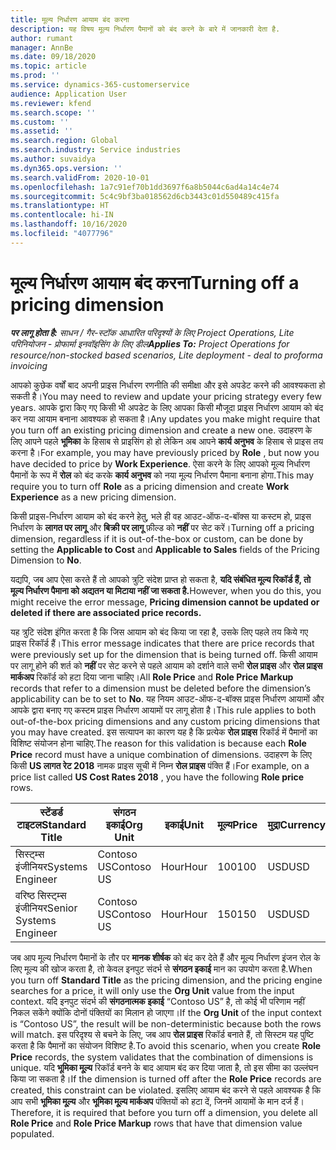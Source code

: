 ```yaml
---
title: मूल्य निर्धारण आयाम बंद करना
description: यह विषय मूल्य निर्धारण पैमानों को बंद करने के बारे में जानकारी देता है.
author: rumant
manager: AnnBe
ms.date: 09/18/2020
ms.topic: article
ms.prod: ''
ms.service: dynamics-365-customerservice
audience: Application User
ms.reviewer: kfend
ms.search.scope: ''
ms.custom: ''
ms.assetid: ''
ms.search.region: Global
ms.search.industry: Service industries
ms.author: suvaidya
ms.dyn365.ops.version: ''
ms.search.validFrom: 2020-10-01
ms.openlocfilehash: 1a7c91ef70b1dd3697f6a8b5044c6ad4a14c4e74
ms.sourcegitcommit: 5c4c9bf3ba018562d6cb3443c01d550489c415fa
ms.translationtype: HT
ms.contentlocale: hi-IN
ms.lasthandoff: 10/16/2020
ms.locfileid: "4077796"
---
```

# <a name="turning-off-a-pricing-dimension"></a><span data-ttu-id="3f913-103">मूल्य निर्धारण आयाम बंद करना</span><span class="sxs-lookup"><span data-stu-id="3f913-103">Turning off a pricing dimension</span></span>

<span data-ttu-id="3f913-104">_**पर लागू होता है:** साधन / गैर-स्टॉक आधारित परिदृश्यों के लिए Project Operations, Lite परिनियोजन - प्रोफार्मा इनवॉइसिंग के लिए डील_</span><span class="sxs-lookup"><span data-stu-id="3f913-104">_**Applies To:** Project Operations for resource/non-stocked based scenarios, Lite deployment - deal to proforma invoicing_</span></span>

<span data-ttu-id="3f913-105">आपको कुछेक वर्षों बाद अपनी प्राइस निर्धारण रणनीति की समीक्षा और इसे अपडेट करने की आवश्यकता हो सकती है।</span><span class="sxs-lookup"><span data-stu-id="3f913-105">You may need to review and update your pricing strategy every few years.</span></span> <span data-ttu-id="3f913-106">आपके द्वारा किए गए किसी भी अपडेट के लिए आपका किसी मौजूदा प्राइस निर्धारण आयाम को बंद कर नया आयाम बनाना आवश्यक हो सकता है।</span><span class="sxs-lookup"><span data-stu-id="3f913-106">Any updates you make might require that you turn off an existing pricing dimension and create a new one.</span></span> <span data-ttu-id="3f913-107">उदाहरण के लिए आपने पहले **भूमिका** के हिसाब से प्राइसिंग हो हो लेकिन अब आपने **कार्य अनुभव** के हिसाब से प्राइस तय करना है।</span><span class="sxs-lookup"><span data-stu-id="3f913-107">For example, you may have previously priced by **Role** , but now you have decided to price by **Work Experience**.</span></span> <span data-ttu-id="3f913-108">ऐसा करने के लिए आपको मूल्य निर्धारण पैमानों के रूप में **रोल** को बंद करके **कार्य अनुभव** को नया मूल्य निर्धारण पैमाना बनाना होगा.</span><span class="sxs-lookup"><span data-stu-id="3f913-108">This may require you to turn off **Role** as a pricing dimension and create **Work Experience** as a new pricing dimension.</span></span> 

<span data-ttu-id="3f913-109">किसी प्राइस-निर्धारण आयाम को बंद करने हेतु, भले ही वह आउट-ऑफ-द-बॉक्स या कस्टम हो, प्राइस निर्धारण के **लागत पर लागू** और **बिक्री पर लागू** फ़ील्ड को **नहीं** पर सेट करें।</span><span class="sxs-lookup"><span data-stu-id="3f913-109">Turning off a pricing dimension, regardless if it is out-of-the-box or custom, can be done by setting the **Applicable to Cost** and **Applicable to Sales** fields of the Pricing Dimension to **No**.</span></span>

<span data-ttu-id="3f913-110">यद्यपि, जब आप ऐसा करते हैं तो आपको त्रुटि संदेश प्राप्त हो सकता है, **यदि संबंधित मूल्य रिकॉर्ड हैं, तो मूल्य निर्धारण पैमाना को अद्यतन या मिटाया नहीं जा सकता है.**</span><span class="sxs-lookup"><span data-stu-id="3f913-110">However, when you do this, you might receive the error message, **Pricing dimension cannot be updated or deleted if there are associated price records.**</span></span>

<span data-ttu-id="3f913-111">यह त्रुटि संदेश इंगित करता है कि जिस आयाम को बंद किया जा रहा है, उसके लिए पहले तय किये गए प्राइस रिकॉर्ड हैं।</span><span class="sxs-lookup"><span data-stu-id="3f913-111">This error message indicates that there are price records that were previously set up for the dimension that is being turned off.</span></span> <span data-ttu-id="3f913-112">किसी आयाम पर लागू होने की शर्त को **नहीं** पर सेट करने से पहले आयाम को दर्शाने वाले सभी **रोल प्राइस** और **रोल प्राइस मार्कअप** रिकॉर्ड को हटा दिया जाना चाहिए।</span><span class="sxs-lookup"><span data-stu-id="3f913-112">All **Role Price** and **Role Price Markup** records that refer to a dimension must be deleted before the dimension’s applicability can be to set to **No**.</span></span> <span data-ttu-id="3f913-113">यह नियम आउट-ऑफ-द-बॉक्स प्राइस निर्धारण आयामों और आपके द्वारा बनाए गए कस्टम प्राइस निर्धारण आयामों पर लागू होता है।</span><span class="sxs-lookup"><span data-stu-id="3f913-113">This rule applies to both out-of-the-box pricing dimensions and any custom pricing dimensions that you may have created.</span></span> <span data-ttu-id="3f913-114">इस सत्यापन का कारण यह है कि प्रत्येक **रोल प्राइस** रिकॉर्ड में पैमानों का विशिष्ट संयोजन होना चाहिए.</span><span class="sxs-lookup"><span data-stu-id="3f913-114">The reason for this validation is because each **Role Price** record must have a unique combination of dimensions.</span></span> <span data-ttu-id="3f913-115">उदाहरण के लिए किसी **US लागत रेट 2018** नामक प्राइस सूची में निम्न **रोल प्राइस** पंक्ति हैं।</span><span class="sxs-lookup"><span data-stu-id="3f913-115">For example, on a price list called **US Cost Rates 2018** , you have the following **Role price** rows.</span></span> 

| <span data-ttu-id="3f913-116">स्टेंडर्ड टाइटल</span><span class="sxs-lookup"><span data-stu-id="3f913-116">Standard Title</span></span>         | <span data-ttu-id="3f913-117">संगठन इकाई</span><span class="sxs-lookup"><span data-stu-id="3f913-117">Org Unit</span></span>    |<span data-ttu-id="3f913-118">इकाई</span><span class="sxs-lookup"><span data-stu-id="3f913-118">Unit</span></span>   |<span data-ttu-id="3f913-119">मूल्य</span><span class="sxs-lookup"><span data-stu-id="3f913-119">Price</span></span>  |<span data-ttu-id="3f913-120">मुद्रा</span><span class="sxs-lookup"><span data-stu-id="3f913-120">Currency</span></span>  |
| -----------------------|-------------|-------|-------|----------|
| <span data-ttu-id="3f913-121">सिस्ट्म्स इंजीनियर</span><span class="sxs-lookup"><span data-stu-id="3f913-121">Systems Engineer</span></span>|<span data-ttu-id="3f913-122">Contoso US</span><span class="sxs-lookup"><span data-stu-id="3f913-122">Contoso US</span></span>|<span data-ttu-id="3f913-123">Hour</span><span class="sxs-lookup"><span data-stu-id="3f913-123">Hour</span></span>| <span data-ttu-id="3f913-124">100</span><span class="sxs-lookup"><span data-stu-id="3f913-124">100</span></span>|<span data-ttu-id="3f913-125">USD</span><span class="sxs-lookup"><span data-stu-id="3f913-125">USD</span></span>|
| <span data-ttu-id="3f913-126">वरिष्ठ सिस्ट्म्स इंजीनियर</span><span class="sxs-lookup"><span data-stu-id="3f913-126">Senior Systems Engineer</span></span>|<span data-ttu-id="3f913-127">Contoso US</span><span class="sxs-lookup"><span data-stu-id="3f913-127">Contoso US</span></span>|<span data-ttu-id="3f913-128">Hour</span><span class="sxs-lookup"><span data-stu-id="3f913-128">Hour</span></span>| <span data-ttu-id="3f913-129">150</span><span class="sxs-lookup"><span data-stu-id="3f913-129">150</span></span>| <span data-ttu-id="3f913-130">USD</span><span class="sxs-lookup"><span data-stu-id="3f913-130">USD</span></span>|


<span data-ttu-id="3f913-131">जब आप मूल्य निर्धारण पैमानों के तौर पर **मानक शीर्षक** को बंद कर देते हैं और मूल्य निर्धारण इंजन रोल के लिए मूल्य की खोज करता है, तो केवल इनपुट संदर्भ से **संगठन इकाई** मान का उपयोग करता है.</span><span class="sxs-lookup"><span data-stu-id="3f913-131">When you turn off **Standard Title** as the pricing dimension, and the pricing engine searches for a price, it will only use the **Org Unit** value from the input context.</span></span> <span data-ttu-id="3f913-132">यदि इनपुट संदर्भ की **संगठनात्मक इकाई** “Contoso US” है, तो कोई भी परिणाम नहीं निकल सकेंगे क्योंकि दोनों पंक्तियों का मिलान हो जाएगा।</span><span class="sxs-lookup"><span data-stu-id="3f913-132">If the **Org Unit** of the input context is “Contoso US”, the result will be non-deterministic because both the rows will match.</span></span> <span data-ttu-id="3f913-133">इस परिदृश्य से बचने के लिए, जब आप **रोल प्राइस** रिकॉर्ड बनाते हैं, तो सिस्टम यह पुष्टि करता है कि पैमानों का संयोजन विशिष्ट है.</span><span class="sxs-lookup"><span data-stu-id="3f913-133">To avoid this scenario, when you create **Role Price** records, the system validates that the combination of dimensions is unique.</span></span> <span data-ttu-id="3f913-134">यदि **भूमिका मू्ल्य** रिकॉर्ड बनने के बाद आयाम बंद कर दिया जाता है, तो इस सीमा का उल्लंघन किया जा सकता है।</span><span class="sxs-lookup"><span data-stu-id="3f913-134">If the dimension is turned off after the **Role Price** records are created, this constraint can be violated.</span></span> <span data-ttu-id="3f913-135">इसलिए आयाम बंद करने से पहले आवश्यक है कि आप सभी **भूमिका मू्ल्य** और **भूमिका मू्ल्य मार्कअप** पंक्तियों को हटा दें, जिनमें आयामों के मान दर्ज हैं।</span><span class="sxs-lookup"><span data-stu-id="3f913-135">Therefore, it is required that before you turn off a dimension, you delete all **Role Price** and **Role Price Markup** rows that have that dimension value populated.</span></span>
